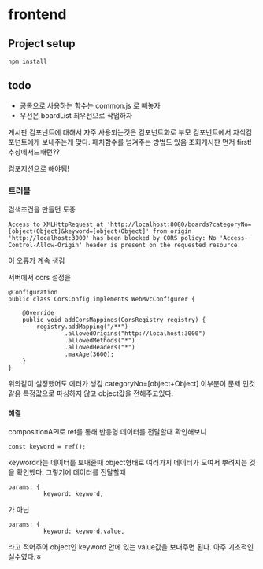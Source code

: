 # frontend

## Project setup
```
npm install
```

## todo
- 공통으로 사용하는 함수는 common.js 로 빼놓자
- 우선은 boardList 최우선으로 작업하자

게시판 컴포넌트에 대해서 자주 사용되는것은 컴포넌트화로
부모 컴포넌트에서 자식컴포넌트에게 보내주는게 맞다.
패치함수를 넘겨주는 방법도 있음
조회게시판 먼저 first!
추상메서드패턴??

컴포지션으로 해야됨!

### 트러블
검색조건을 만들던 도중
```
Access to XMLHttpRequest at 'http://localhost:8080/boards?categoryNo=[object+Object]&keyword=[object+Object]' from origin 'http://localhost:3000' has been blocked by CORS policy: No 'Access-Control-Allow-Origin' header is present on the requested resource.
```
이 오류가 계속 생김

서버에서 cors 설정을
```
@Configuration
public class CorsConfig implements WebMvcConfigurer {

    @Override
    public void addCorsMappings(CorsRegistry registry) {
        registry.addMapping("/**")
                .allowedOrigins("http://localhost:3000")
                .allowedMethods("*")
                .allowedHeaders("*")
                .maxAge(3600);
    }
}

```
위와같이 설정했어도 에러가 생김
categoryNo=[object+Object]
이부분이 문제 인것 같음
특정값으로 파싱하지 않고 object값을 전해주고있다.

#### 해결
compositionAPI로 ref를 통해 반응형 데이터를 전달할때 확인해보니
```
const keyword = ref();
```
keyword라는 데이터를 보내줄때 object형태로 여러가지 데이터가 모여서 뿌려지는 것을 확인했다.
그렇기에 데이터를 전달할때
```
params: {
          keyword: keyword,
```
가 아닌
```
params: {
          keyword: keyword.value,
```
라고 적어주어 object인 keyword 안에 있는 value값을 보내주면 된다.
아주 기초적인 실수였다.ㅎ

